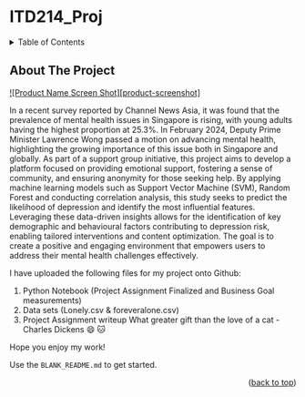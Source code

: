# ITD214_Proj

<!-- TABLE OF CONTENTS -->
<details>
  <summary>Table of Contents</summary>
  <ol>
    <li>
      <a href="#about-the-project">About The Project</a>
      <ul>
        <li><a href="#About the Assignment">About the Assignment</a></li>
      </ul>
    </li>
    <li>
      <a href="#Data Sets">Data Sets</a>
      <ul>
        <li><a href="#Project Python File">Project Python File</a></li>
        <li><a href="#Business Goal Python File">Business Goal Python File</a></li>
      </ul>
    </li>
    <li><a href="#contact">Contact</a></li>
  </ol>
</details>

## About The Project

[![Product Name Screen Shot][product-screenshot]]([https://example.com](https://www.channelnewsasia.com/singapore/mental-health-services-polyclinics-gp-singapore-dream-insurance-coverage-lawrence-wong-4106136))

In a recent survey reported by Channel News Asia, it was found that the prevalence of mental health issues in Singapore is rising, with young adults having the highest proportion at 25.3%. In February 2024, Deputy Prime Minister Lawrence Wong passed a motion on advancing mental health, highlighting the growing importance of this issue both in Singapore and globally.
As part of a support group initiative, this project aims to develop a platform focused on providing emotional support, fostering a sense of community, and ensuring anonymity for those seeking help. By applying machine learning models such as Support Vector Machine (SVM), Random Forest and conducting correlation analysis, this study seeks to predict the likelihood of depression and identify the most influential features. 
Leveraging these data-driven insights allows for the identification of key demographic and behavioural factors contributing to depression risk, enabling tailored interventions and content optimization. The goal is to create a positive and engaging environment that empowers users to address their mental health challenges effectively.

I have uploaded the following files for my project onto Github:
1) Python Notebook (Project Assignment Finalized and Business Goal measurements)
2) Data sets (Lonely.csv & foreveralone.csv)
3) Project Assignment writeup
What greater gift than the love of a cat - Charles Dickens :smile: 🐱

Hope you enjoy my work!

Use the `BLANK_README.md` to get started.

<p align="right">(<a href="#readme-top">back to top</a>)</p>
